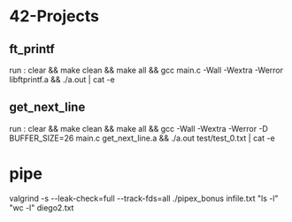 # 42-Projects


## ft_printf
run : clear && make clean && make all && gcc main.c -Wall -Wextra -Werror libftprintf.a && ./a.out | cat -e


## get_next_line

run :  clear && make clean && make all && gcc -Wall -Wextra -Werror -D BUFFER_SIZE=26 main.c get_next_line.a && ./a.out test/test_0.txt | cat -e

# pipe

valgrind -s --leak-check=full --track-fds=all ./pipex_bonus infile.txt  "ls -l" "wc -l"  diego2.txt
